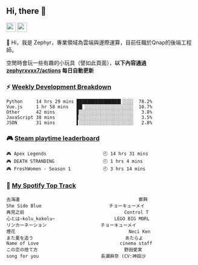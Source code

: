 <!--
**zephyrxvxx7/zephyrxvxx7** is a ✨ _special_ ✨ repository because its `README.md` (this file) appears on your GitHub profile.

Here are some ideas to get you started:

- 🔭 I’m currently working on ...
- 🌱 I’m currently learning ...
- 👯 I’m looking to collaborate on ...
- 🤔 I’m looking for help with ...
- 💬 Ask me about ...
- 📫 How to reach me: ...
- 😄 Pronouns: ...
- ⚡ Fun fact: ...
-->

## Hi, there 👋

<a href="https://www.instagram.com/zephyrxvxx7/"><img src="https://img.shields.io/badge/instagram-3f729b?&style=for-the-badge&logo=instagram&logoColor=white" height=25></a>
<a href="https://zephyrxvxx7.me/"><img src="https://img.shields.io/badge/blog-gray?&style=for-the-badge&logo=hexo&logoColor=white" height=25></a>

👋 Hi，我是 Zephyr，專業領域為雲端與邊際運算，目前任職於Qnap的後端工程師。

空閒時會玩一些有趣的小玩具（譬如此頁面），**以下內容通過 [zephyrxvxx7/actions](https://github.com/zephyrxvxx7/zephyrxvxx7/actions) 每日自動更新**

### ⚡ [Weekly Development Breakdown](https://gist.github.com/zephyrxvxx7/ee1787313f0772b51494d051b5edde7f)

<!-- code_time start -->

```text
Python     14 hrs 29 mins ████████████████▍░░░░  78.2%
Vue.js     1 hr 58 mins   ██▏░░░░░░░░░░░░░░░░░░  10.7%
Other      42 mins        ▊░░░░░░░░░░░░░░░░░░░░   3.8%
JavaScript 38 mins        ▋░░░░░░░░░░░░░░░░░░░░   3.5%
JSON       31 mins        ▌░░░░░░░░░░░░░░░░░░░░   2.8%
```

<!-- code_time end -->

### 🎮 [Steam playtime leaderboard](https://gist.github.com/zephyrxvxx7/f77b8978877f959b69d84723c43a4a64)

<!-- steam_time start -->

```text
🎮 Apex Legends                     🕘 14 hrs 31 mins
🎮 DEATH STRANDING                  🕘 1 hrs 4 mins
🎮 FreshWomen - Season 1            🕘 3 hrs 14 mins
```

<!-- steam_time end -->

### 🎵 [My Spotify Top Track](https://gist.github.com/zephyrxvxx7/fe159fde5ec9ebea27e03dd63a71e78f)

<!-- spotify_track start -->

```text
去海邊                                            鄭興
She Side Blue                         チョーキューメイ
再見之前                                     Control T
心とは~kolu_kokolu~                      LEGO BIG MORL
リンカーネーション                    チョーキューメイ
煙花                                          Neci Ken
また夏を追う                                  あたらよ
Name of Love                              cinema staff
この恋の捨て方                                野田愛実
song for you                       長瀬麻奈 (CV:神田沙
```

<!-- spotify_track end -->

